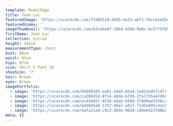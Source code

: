 ```yaml
---
template: ModelPage
title: Jean-Luc
featuredImage: 'https://ucarecdn.com/f3405519-dd55-4a13-ab71-7dcce1ed3e5d/'
featuredVideo: ''
imageThumbnail: 'https://ucarecdn.com/b2ceba4f-206d-43db-9a8c-6c5775f89dfa/'
firstName: Jean Luc
collection: Extras
height: 165cm
measurementType: chest
bust: 89cm
waist: 83cm
hips: 87cm
size: Shirt S Pant 30
shoeSize: '7'
hair: Brown
eyes: Brown
imagePortfolio:
  - image: 'https://ucarecdn.com/91689185-aa61-44d3-bba4-2a012ed5fcdf/'
  - image: 'https://ucarecdn.com/ca20695d-8f14-4bde-b294-2fa7735a47d9/'
  - image: 'https://ucarecdn.com/ac4ddd5f-4526-4dab-b50d-370d9ae5338c/'
  - image: 'https://ucarecdn.com/beb8d5a8-1757-46a7-a01f-71d5e695c4e2/'
  - image: 'https://ucarecdn.com/4afa21a9-c9c2-403e-9028-c80e6d237d0b/'
meta: {}
---
```


